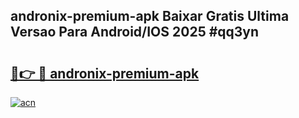 ## andronix-premium-apk Baixar Gratis Ultima Versao Para Android/IOS 2025 #qq3yn

# <h2><a href="https://ainizakaria.my?title=andronix-premium-apk&ref=20M">🔗👉 🔴 andronix-premium-apk</a></h2>

[![acn](https://github.com/user-attachments/assets/0f9c940e-d8b0-45ae-aac7-cd30a18b3e1c)](https://ainizakaria.my?title=andronix-premium-apk&ref=20M)

